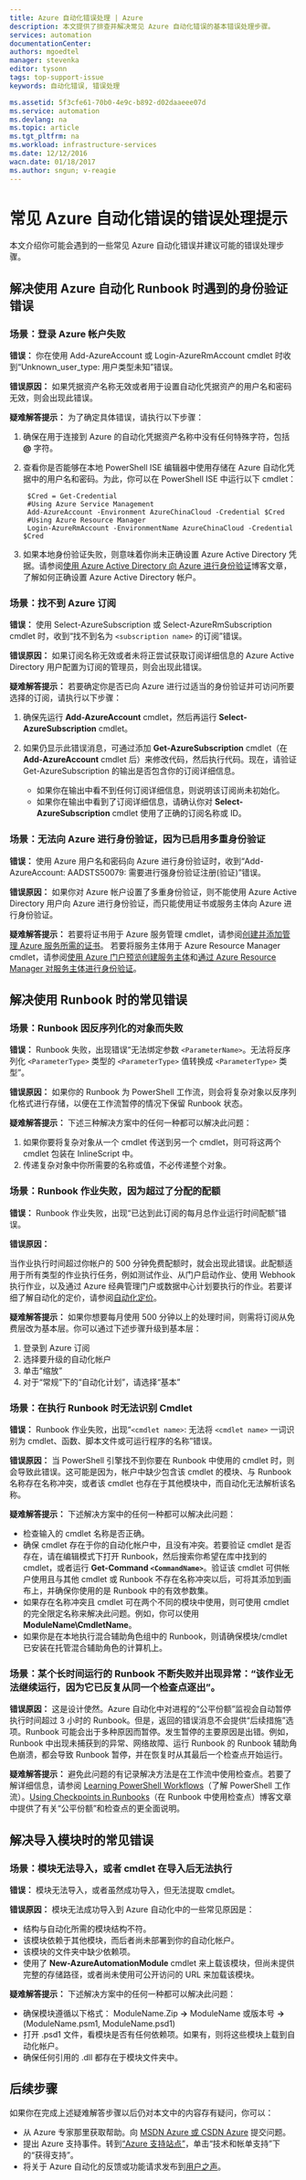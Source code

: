 ```yaml
---
title: Azure 自动化错误处理 | Azure
description: 本文提供了排查并解决常见 Azure 自动化错误的基本错误处理步骤。
services: automation
documentationCenter: 
authors: mgoedtel
manager: stevenka
editor: tysonn
tags: top-support-issue
keywords: 自动化错误, 错误处理

ms.assetid: 5f3cfe61-70b0-4e9c-b892-d02daaeee07d
ms.service: automation
ms.devlang: na
ms.topic: article
ms.tgt_pltfrm: na
ms.workload: infrastructure-services
ms.date: 12/12/2016
wacn.date: 01/18/2017
ms.author: sngun; v-reagie
---
```


# 常见 Azure 自动化错误的错误处理提示
本文介绍你可能会遇到的一些常见 Azure 自动化错误并建议可能的错误处理步骤。

## 解决使用 Azure 自动化 Runbook 时遇到的身份验证错误  

### 场景：登录 Azure 帐户失败

**错误：**
你在使用 Add-AzureAccount 或 Login-AzureRmAccount cmdlet 时收到“Unknown\_user\_type: 用户类型未知”错误。

**错误原因：**
如果凭据资产名称无效或者用于设置自动化凭据资产的用户名和密码无效，则会出现此错误。

**疑难解答提示：**
为了确定具体错误，请执行以下步骤：

1. 确保在用于连接到 Azure 的自动化凭据资产名称中没有任何特殊字符，包括 **@** 字符。

2. 查看你是否能够在本地 PowerShell ISE 编辑器中使用存储在 Azure 自动化凭据中的用户名和密码。为此，你可以在 PowerShell ISE 中运行以下 cmdlet：

        $Cred = Get-Credential  
        #Using Azure Service Management   
        Add-AzureAccount -Environment AzureChinaCloud -Credential $Cred  
        #Using Azure Resource Manager  
        Login-AzureRmAccount -EnvironmentName AzureChinaCloud -Credential $Cred

3. 如果本地身份验证失败，则意味着你尚未正确设置 Azure Active Directory 凭据。请参阅[使用 Azure Active Directory 向 Azure 进行身份验证](https://azure.microsoft.com/blog/azure-automation-authenticating-to-azure-using-azure-active-directory/)博客文章，了解如何正确设置 Azure Active Directory 帐户。

### 场景：找不到 Azure 订阅

**错误：**
使用 Select-AzureSubscription 或 Select-AzureRmSubscription cmdlet 时，收到“找不到名为 ``<subscription name>`` 的订阅”错误。

**错误原因：**
如果订阅名称无效或者未将正尝试获取订阅详细信息的 Azure Active Directory 用户配置为订阅的管理员，则会出现此错误。

**疑难解答提示：**
若要确定你是否已向 Azure 进行过适当的身份验证并可访问所要选择的订阅，请执行以下步骤：

1. 确保先运行 **Add-AzureAccount** cmdlet，然后再运行 **Select-AzureSubscription** cmdlet。

2. 如果仍显示此错误消息，可通过添加 **Get-AzureSubscription** cmdlet（在 **Add-AzureAccount** cmdlet 后）来修改代码，然后执行代码。现在，请验证 Get-AzureSubscription 的输出是否包含你的订阅详细信息。

    * 如果你在输出中看不到任何订阅详细信息，则说明该订阅尚未初始化。
    * 如果你在输出中看到了订阅详细信息，请确认你对 **Select-AzureSubscription** cmdlet 使用了正确的订阅名称或 ID。

### 场景：无法向 Azure 进行身份验证，因为已启用多重身份验证

**错误：**
使用 Azure 用户名和密码向 Azure 进行身份验证时，收到“Add-AzureAccount: AADSTS50079: 需要进行强身份验证注册(验证)”错误。

**错误原因：**
如果你对 Azure 帐户设置了多重身份验证，则不能使用 Azure Active Directory 用户向 Azure 进行身份验证，而只能使用证书或服务主体向 Azure 进行身份验证。

**疑难解答提示：**
若要将证书用于 Azure 服务管理 cmdlet，请参阅[创建并添加管理 Azure 服务所需的证书](http://blogs.technet.com/b/orchestrator/archive/2014/04/11/managing-azure-services-with-the-microsoft-azure-automation-preview-service.aspx)。 若要将服务主体用于 Azure Resource Manager cmdlet，请参阅[使用 Azure 门户预览创建服务主体](../azure-resource-manager/resource-group-create-service-principal-portal.md)和[通过 Azure Resource Manager 对服务主体进行身份验证](../azure-resource-manager/resource-group-authenticate-service-principal.md)。

## 解决使用 Runbook 时的常见错误

### 场景：Runbook 因反序列化的对象而失败

**错误：**
Runbook 失败，出现错误“无法绑定参数 ``<ParameterName>``。无法将反序列化 ``<ParameterType>`` 类型的 ``<ParameterType>`` 值转换成 ``<ParameterType>`` 类型”。

**错误原因：**
如果你的 Runbook 为 PowerShell 工作流，则会将复杂对象以反序列化格式进行存储，以便在工作流暂停的情况下保留 Runbook 状态。

**疑难解答提示：**
下述三种解决方案中的任何一种都可以解决此问题：

1. 如果你要将复杂对象从一个 cmdlet 传送到另一个 cmdlet，则可将这两个 cmdlet 包装在 InlineScript 中。
2. 传递复杂对象中你所需要的名称或值，不必传递整个对象。

### 场景：Runbook 作业失败，因为超过了分配的配额

**错误：**
Runbook 作业失败，出现“已达到此订阅的每月总作业运行时间配额”错误。

**错误原因：**

当作业执行时间超过你帐户的 500 分钟免费配额时，就会出现此错误。此配额适用于所有类型的作业执行任务，例如测试作业、从门户启动作业、使用 Webhook 执行作业，以及通过 Azure 经典管理门户或数据中心计划要执行的作业。若要详细了解自动化的定价，请参阅[自动化定价](https://www.azure.cn/pricing/details/automation/)。

**疑难解答提示：**
如果你想要每月使用 500 分钟以上的处理时间，则需将订阅从免费层改为基本层。你可以通过下述步骤升级到基本层：

1. 登录到 Azure 订阅
2. 选择要升级的自动化帐户
3. 单击“缩放”
4. 对于“常规”下的“自动化计划”，请选择“基本”

### 场景：在执行 Runbook 时无法识别 Cmdlet

**错误：**
Runbook 作业失败，出现“``<cmdlet name>``: 无法将 ``<cmdlet name>`` 一词识别为 cmdlet、函数、脚本文件或可运行程序的名称”错误。

**错误原因：**
当 PowerShell 引擎找不到你要在 Runbook 中使用的 cmdlet 时，则会导致此错误。这可能是因为，帐户中缺少包含该 cmdlet 的模块、与 Runbook 名称存在名称冲突，或者该 cmdlet 也存在于其他模块中，而自动化无法解析该名称。

**疑难解答提示：**
下述解决方案中的任何一种都可以解决此问题：

* 检查输入的 cmdlet 名称是否正确。
* 确保 cmdlet 存在于你的自动化帐户中，且没有冲突。若要验证 cmdlet 是否存在，请在编辑模式下打开 Runbook，然后搜索你希望在库中找到的 cmdlet，或者运行 **Get-Command ``<CommandName>``**。验证该 cmdlet 可供帐户使用且与其他 cmdlet 或 Runbook 不存在名称冲突以后，可将其添加到画布上，并确保你使用的是 Runbook 中的有效参数集。
* 如果存在名称冲突且 cmdlet 可在两个不同的模块中使用，则可使用 cmdlet 的完全限定名称来解决此问题。例如，你可以使用 **ModuleName\\CmdletName**。
* 如果你是在本地执行混合辅助角色组中的 Runbook，则请确保模块/cmdlet 已安装在托管混合辅助角色的计算机上。

### 场景：某个长时间运行的 Runbook 不断失败并出现异常：“该作业无法继续运行，因为它已反复从同一个检查点逐出”。

**错误原因：**
这是设计使然。Azure 自动化中对进程的“公平份额”监视会自动暂停执行时间超过 3 小时的 Runbook。但是，返回的错误消息不会提供“后续措施”选项。Runbook 可能会出于多种原因而暂停。发生暂停的主要原因是出错。例如，Runbook 中出现未捕获到的异常、网络故障、运行 Runbook 的 Runbook 辅助角色崩溃，都会导致 Runbook 暂停，并在恢复时从其最后一个检查点开始运行。

**疑难解答提示：**
避免此问题的有记录解决方法是在工作流中使用检查点。若要了解详细信息，请参阅 [Learning PowerShell Workflows](./automation-powershell-workflow.md#Checkpoints)（了解 PowerShell 工作流）。[Using Checkpoints in Runbooks](https://azure.microsoft.com/blog/azure-automation-reliable-fault-tolerant-runbook-execution-using-checkpoints/)（在 Runbook 中使用检查点）博客文章中提供了有关“公平份额”和检查点的更全面说明。

## 解决导入模块时的常见错误

### 场景：模块无法导入，或者 cmdlet 在导入后无法执行

**错误：**
模块无法导入，或者虽然成功导入，但无法提取 cmdlet。

**错误原因：**
模块无法成功导入到 Azure 自动化中的一些常见原因是：

* 结构与自动化所需的模块结构不符。
* 该模块依赖于其他模块，而后者尚未部署到你的自动化帐户。
* 该模块的文件夹中缺少依赖项。
* 使用了 **New-AzureAutomationModule** cmdlet 来上载该模块，但尚未提供完整的存储路径，或者尚未使用可公开访问的 URL 来加载该模块。

**疑难解答提示：**
下述解决方案中的任何一种都可以解决此问题：

* 确保模块遵循以下格式：
  ModuleName.Zip **->** ModuleName 或版本号 **->** (ModuleName.psm1, ModuleName.psd1)
* 打开 .psd1 文件，看模块是否有任何依赖项。如果有，则将这些模块上载到自动化帐户。
* 确保任何引用的 .dll 都存在于模块文件夹中。

## 后续步骤

如果你在完成上述疑难解答步骤以后仍对本文中的内容存有疑问，你可以：

* 从 Azure 专家那里获取帮助。向 [MSDN Azure 或 CSDN Azure](https://www.azure.cn/support/forums/) 提交问题。
* 提出 Azure 支持事件。转到[“Azure 支持站点”](https://www.azure.cn/support/contact/)，单击“技术和帐单支持”下的“获得支持”。
* 将关于 Azure 自动化的反馈或功能请求发布到[用户之声](https://www.azure.cn/product-feedback)。

<!---HONumber=Mooncake_Quality_Review_0117_2017-->